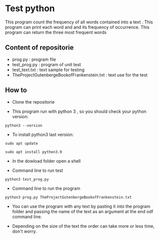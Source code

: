 # Test python 

This program count the frequency of all words contained into a text .
This program can print each word and and its frequency of occurrence.
This program can return the three most frequent words

##  Content of repositorie

* prog.py : program file
* test_prog.py : program of unit test
* test_text.txt : text sample for testing
* TheProjectGutenbergeBookofFrankenstein.txt : text use for the test

## How to 

* Clone the repositorie

* This program run with python 3 , so you should check your python version:

 `python3 --version`

* To install python3 last version:

```
sudo apt update

sudo apt install python3.9

```
* In the dowload folder open a shell

* Command line to run test 

`python3 test_prog.py`

* Command line to run the program

`python3 prog.py TheProjectGutenbergeBookofFrankenstein.txt`

* You can use the program with any text by pasting it into the program folder and passing the name of the text as an argument at the end odf command line.

* Depending on the size of the text the order can take more or less time, don't worry.